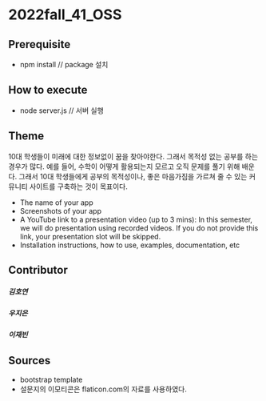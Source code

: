 # 2022fall_41_OSS

## Prerequisite
* npm install // package 설치

## How to execute
* node server.js // 서버 실행

## Theme
10대 학생들이 미래에 대한 정보없이 꿈을 찾아야한다. 그래서 목적성 없는 공부를 하는 경우가 많다. 예를 들어, 수학이 어떻게 활용되는지 모르고 오직 문제를 풀기 위해 배운다. 그래서 10대 학생들에게 공부의 목적성이나, 좋은 마음가짐을 가르쳐 줄 수 있는 커뮤니티 사이트를 구축하는 것이 목표이다.


* The name of your app
* Screenshots of your app
* A YouTube link to a presentation video (up to 3 mins): In this semester, we will do presentation using recorded videos. If you do not provide this link, your presentation slot will be skipped.
* Installation instructions, how to use, examples, documentation, etc

## Contributor
##### 김호연
##### 우지은
##### 이재빈

## Sources
* bootstrap template
* 설문지의 이모티콘은 flaticon.com의 자료를 사용하였다.
